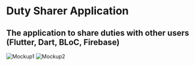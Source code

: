 # Duty Sharer Application
## The application to share duties with other users (Flutter, Dart, BLoC, Firebase)
![Mockup1](https://github.com/mcntcw/duties_sharer_app/assets/143199755/7ab25553-342f-4ae6-80e0-47f90ae923c7)
![Mockup2](https://github.com/mcntcw/duties_sharer_app/assets/143199755/8dfe6d8f-280a-4bb8-aa8b-f09fedc5f18b)
